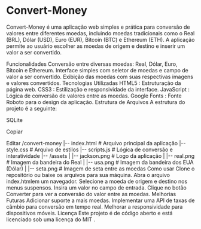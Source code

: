 # Convert-Money

Convert-Money é uma aplicação web simples e prática para conversão de valores entre diferentes moedas, incluindo moedas tradicionais como o Real (BRL), Dólar (USD), Euro (EUR), Bitcoin (BTC) e Ethereum (ETH). A aplicação permite ao usuário escolher as moedas de origem e destino e inserir um valor a ser convertido.

Funcionalidades
Conversão entre diversas moedas: Real, Dólar, Euro, Bitcoin e Ethereum.
Interface simples com seletor de moedas e campo de valor a ser convertido.
Exibição das moedas com suas respectivas imagens e valores convertidos.
Tecnologias Utilizadas
HTML5 : Estruturação da página web.
CSS3 : Estilização e responsividade da interface.
JavaScript : Lógica de conversão de valores entre as moedas.
Google Fonts : Fonte Roboto para o design da aplicação.
Estrutura de Arquivos
A estrutura do projeto é a seguinte:

SQLite

Copiar

Editar
/convert-money
|-- index.html        # Arquivo principal da aplicação
|-- style.css         # Arquivo de estilos
|-- scripts.js        # Lógica de conversão e interatividade
|-- /assets
|   |-- jackson.png   # Logo da aplicação
|   |-- real.png      # Imagem da bandeira do Real
|   |-- usa.png       # Imagem da bandeira dos EUA (Dólar)
|   |-- seta.png      # Imagem de seta entre as moedas
Como usar
Clone o repositório ou baixe os arquivos para sua máquina.
Abra o arquivo index.htmlem um navegador.
Selecione a moeda de origem e destino nos menus suspensos.
Insira um valor no campo de entrada.
Clique no botão Converter para ver a conversão do valor entre as moedas.
Melhorias Futuras
Adicionar suporte a mais moedas.
Implementar uma API de taxas de câmbio para conversão em tempo real.
Melhorar a responsividade para dispositivos móveis.
Licença
Este projeto é de código aberto e está licenciado sob uma licença do MIT .
